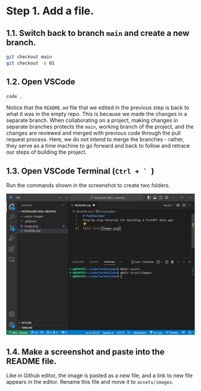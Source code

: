 # Step 1.  Add a file.

## 1.1. Switch back to branch `main` and create a new branch.

```bash
git checkout main
git checkout -b 01
```

## 1.2. Open VSCode

```bash
code .
```

Notice that the `README.md` file that we edited in the previous step is back to what it was in the empty repo.  This is because we made the changes in a separate branch.  When collaborating on a project, making changes in separate branches protects the `main`, working branch of the project, and the changes are reviewed and merged with previous code through the pull request process.  Here, we do not intend to merge the branches - rather, they serve as a time machine to go forward and back to follow and retrace our steps of building the project.

## 1.3. Open VSCode Terminal (```Ctrl + ` ```)

Run the commands shown in the screenshot to create two folders.

![first file added to repo](assets/images/01-VSCode.png)

## 1.4. Make a screenshot and paste into the README file.

Like in Github editor, the image is pasted as a new file, and a link to new file appears in the editor.  Rename this file and move it to `assets/images`.